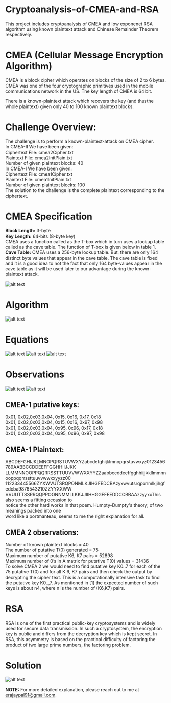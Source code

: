 # Cryptoanalysis-of-CMEA-and-RSA
This project includes cryptoanalysis of CMEA and low exponenet RSA algorithm using known plaintext attack and Chinese Remainder Theorem respectively. 

<h1> CMEA (Cellular Message Encryption Algorithm) </h1>
CMEA is a block cipher which operates on blocks of the size of 2 to 6 bytes. CMEA was one of the four cryptographic primitives
used in the mobile communications network in the US. The key length of CMEA is 64 bit.

There is a known-plaintext attack which recovers the key (and thusthe whole plaintext) given only 40 to 100 known plaintext blocks.


<h1>Challenge Overview:</h1>
The challenge is to perform a known-plaintext-attack on CMEA cipher.</br>
In CMEA-II We have been given:</br>
Ciphertext File: cmea2Cipher.txt</br>
Plaintext File: cmea2InitPlain.txt</br>
Number of given plaintext blocks: 40</br>
In CMEA-I We have been given:</br>
Ciphertext File: cmea1Cipher.txt</br>
Plaintext File: cmea1InitPlain.txt</br>
Number of given plaintext blocks: 100</br>
The solution to the challenge is the complete plaintext corresponding to the ciphertext.</br>

<h1> CMEA Specification</h1>
<b>Block Length:</b> 3-byte</br>
<b>Key Length:</b> 64-bits (8-byte key)</br>
CMEA uses a function called as the T-box which in turn uses a lookup table called as the cave table. The function of T-box is given below in table 1.</br>
<b>Cave Table:</b> CMEA uses a 256-byte lookup table. But, there are only 164 distinct byte values that appear in the cave table. The cave table is fixed and it is a good idea to not the fact that only 164 byte-values appear in the cave table as it will be used later to our advantage during the known-plaintext attack.

![alt text](Snapshots/1.png)

<h1>Algorithm</h1>

![alt text](Snapshots/2.png)

<h1>Equations</h1>

![alt text](Snapshots/3.png)
![alt text](Snapshots/4.png)
![alt text](Snapshots/5.png)

<h1>Observations</h1>

![alt text](Snapshots/6.png)
![alt text](Snapshots/7.png)


<h2>CMEA-1 putative keys:</h2>

0x01, 0x02,0x03,0x04, 0x15, 0x16, 0x17, 0x18</br>
0x01, 0x02,0x03,0x04, 0x15, 0x16, 0x97, 0x98</br>
0x01, 0x02,0x03,0x04, 0x95, 0x96, 0x17, 0x18</br>
0x01, 0x02,0x03,0x04, 0x95, 0x96, 0x97, 0x98</br>

<h2>CMEA-1 Plaintext:</h2>
ABCDEFGHIJKLMNOPQRSTUVWXYZabcdefghijklmnopqrstuvwxyz0123456789AABBCCDDEEFFGGHHIIJJKK</br>
LLMMNNOOPPQQRRSSTTUUVVWWXXYYZZaabbccddeeffgghhiijjkkllmmnnooppqqrrssttuuvvwwxxyyzz00</br>
112233445566ZYXWVUTSRQPONMLKJIHGFEDCBAzyxwvutsrqponmlkjihgfedcba9876543210ZZYYXXWW</br>
VVUUTTSSRRQQPPOONNMMLLKKJJIIHHGGFFEEDDCCBBAAzzyyxxThis also seems a fitting occasion to</br>
notice the other hard works in that poem. Humpty-Dumpty's theory, of two meanings packed into one</br>
word like a portmanteau, seems to me the right explanation for all.</br>


<h2>CMEA 2 observations:</h2>
Number of known plaintext blocks = 40</br>
The number of putative T(0) generated = 75</br>
Maximum number of putative K6, K7 pairs = 52898</br>
Maximum number of 0’s in A matrix for putative T(0) values = 31436</br>
To solve CMEA 2 we would need to find putative key K0..7 for each of the 75 putative T(0) and for all K 6, K7 pairs and then check the output by decrypting the cipher text. This is a computationally intensive task to find the putative key K0..,7. As mentioned in [1] the expected number of such keys is about n4, where n is the number of (K6,K7) pairs.</br>


<h1> RSA </h1>
RSA is one of the first practical public-key cryptosystems and is widely used for secure data transmission. 
In such a cryptosystem, the encryption key is public and differs from the decryption key which is kept secret. 
In RSA, this asymmetry is based on the practical difficulty of factoring the product of two large prime numbers, the factoring problem.

<h1>Solution </h1>

![alt text](Snapshots/8.png)

<b>NOTE:</b> For more detailed explanation, please reach out to me at erajaypal91@gmail.com. 

